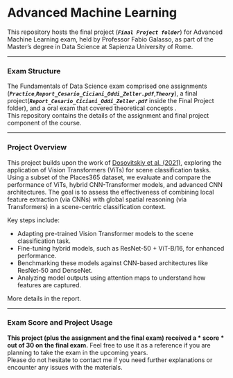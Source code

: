 # Advanced Machine Learning

This repository hosts the final project (***`Final Project folder`***) for Advanced Machine Learning exam, held by Professor Fabio Galasso, as part of the Master’s degree in Data Science at Sapienza University of Rome.

-------------------------------------------------------------------------------------------------------------------------------------

### **Exam Structure**
The Fundamentals of Data Science exam comprised one assignments (***`Practice`***,***`Report_Cesario_Ciciani_Oddi_Zeller.pdf`***,***`Theory`***), a final project(***`Report_Cesario_Ciciani_Oddi_Zeller.pdf`*** inside the Final Project folder), and a oral exam that covered theoretical concepts .<br>
This repository contains the details of the assignment and final project component of the course.

-------------------------------------------------------------------------------------------------------------------------------------

### **Project Overview**

This project builds upon the work of [Dosovitskiy et al. (2021)](https://arxiv.org/abs/2010.11929), exploring the application of Vision Transformers (ViTs) for scene classification tasks. Using a subset of the Places365 dataset, we evaluate and compare the performance of ViTs, hybrid CNN-Transformer models, and advanced CNN architectures. The goal is to assess the effectiveness of combining local feature extraction (via CNNs) with global spatial reasoning (via Transformers) in a scene-centric classification context.

Key steps include:
- Adapting pre-trained Vision Transformer models to the scene classification task.
- Fine-tuning hybrid models, such as ResNet-50 + ViT-B/16, for enhanced performance.
- Benchmarking these models against CNN-based architectures like ResNet-50 and DenseNet.
- Analyzing model outputs using attention maps to understand how features are captured.

More details in the report. 

-------------------------------------------------------------------------------------------------------------------------------------

### **Exam Score and Project Usage**

**This project (plus the assignment and the final exam) received a * score * out of 30 on the final exam.** Feel free to use it as a reference if you are planning to take the exam in the upcoming years.<br> 
Please do not hesitate to contact me if you need further explanations or encounter any issues with the materials.



 


